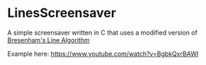 # LinesScreensaver
A simple screensaver written in C that uses a modified version of [Bresenham's Line Algorithm](https://en.wikipedia.org/wiki/Bresenham%27s_line_algorithm)

Example here: https://www.youtube.com/watch?v=BgbkQxrBAWI
